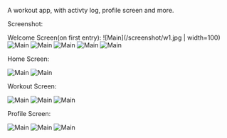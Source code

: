 A workout app, with activty log, profile screen and more.

Screenshot:

Welcome Screen(on first entry):
![Main](/screenshot/w1.jpg | width=100)
![Main](/screenshot/w2.jpg)
![Main](/screenshot/w3.jpg)
![Main](/screenshot/w4.jpg)
![Main](/screenshot/w5.jpg)
![Main](/screenshot/w6.jpg)

Home Screen:

![Main](/screenshot/h1.jpg)
![Main](/screenshot/h2.jpg)

Workout Screen:

![Main](/screenshot/e1.jpg)
![Main](/screenshot/e2.jpg)
![Main](/screenshot/e3.jpg)

Profile Screen:

![Main](/screenshot/p1.jpg)
![Main](/screenshot/p2.jpg)
![Main](/screenshot/p3.jpg)
